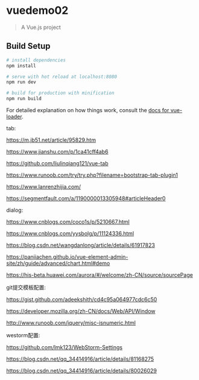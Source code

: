 # vuedemo02

> A Vue.js project

## Build Setup

``` bash
# install dependencies
npm install

# serve with hot reload at localhost:8080
npm run dev

# build for production with minification
npm run build
```

For detailed explanation on how things work, consult the [docs for vue-loader](http://vuejs.github.io/vue-loader).




tab:

https://m.jb51.net/article/95829.htm

https://www.jianshu.com/p/1ca41cff4ab6

https://github.com/liulinqiang121/vue-tab

https://www.runoob.com/try/try.php?filename=bootstrap-tab-plugin1

https://www.lanrenzhijia.com/

https://segmentfault.com/a/1190000013305948#articleHeader0

dialog:

https://www.cnblogs.com/coco1s/p/5210667.html

https://www.cnblogs.com/yysbolg/p/11124336.html



https://blog.csdn.net/wangdanlong/article/details/61917823

https://panjiachen.github.io/vue-element-admin-site/zh/guide/advanced/chart.html#demo

https://his-beta.huawei.com/aurora/#/welcome/zh-CN/source/sourcePage



git提交模板配置:

https://gist.github.com/adeekshith/cd4c95a064977cdc6c50

https://developer.mozilla.org/zh-CN/docs/Web/API/Window

http://www.runoob.com/jquery/misc-isnumeric.html

westorm配置:

https://github.com/lmk123/WebStorm-Settings


https://blog.csdn.net/qq_34414916/article/details/81168275

https://blog.csdn.net/qq_34414916/article/details/80026029